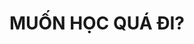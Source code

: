 ---
title : "MUỐN HỌC QUÁ ĐI?"
bg_image : "images/backgrounds/need-service.jpg"
button:
  enable : true
  label : "ĐĂNG KÍ LUÔN"
  link : "/register"


# custom style
custom_class: "" 
custom_attributes: "" 
custom_css: ""
---